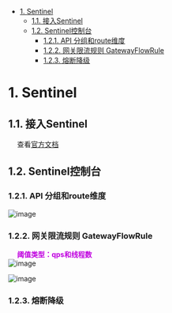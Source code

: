 
<!-- TOC -->

- [1. Sentinel](#1-sentinel)
    - [1.1. 接入Sentinel](#11-接入sentinel)
    - [1.2. Sentinel控制台](#12-sentinel控制台)
        - [1.2.1. API 分组和route维度](#121-api-分组和route维度)
        - [1.2.2. 网关限流规则 GatewayFlowRule](#122-网关限流规则-gatewayflowrule)
        - [1.2.3. 熔断降级](#123-熔断降级)

<!-- /TOC -->

# 1. Sentinel
<!-- 
什么是Sentinel?它能做什么
https://blog.csdn.net/u012190514/article/details/81383698
很好？Sentinel 夺命连环 17 问
https://mp.weixin.qq.com/s/JBX3M-LrNwCoGl4Xzcg18Q
-->

## 1.1. 接入Sentinel
<!-- 
全局配置
异常处理 https://mp.weixin.qq.com/s?__biz=MzkwNzI0MzQ2NQ==&mid=2247489058&idx=3&sn=2a9abd84a257e49869689079bccfa733&source=41#wechat_redirect
-->
&emsp; 查看[官方文档](https://github.com/alibaba/spring-cloud-alibaba/wiki/Sentinel)  

## 1.2. Sentinel控制台
<!-- 
https://mp.weixin.qq.com/s/YRfDFeIcoFlIl5kE7A9Y0Q
-->
### 1.2.1. API 分组和route维度
![image](https://gitee.com/wt1814/pic-host/raw/master/images/microService/problems/problem-57.png)  


### 1.2.2. 网关限流规则 GatewayFlowRule
&emsp; **<font color = "clime">阈值类型：qps和线程数</font>**  
![image](https://gitee.com/wt1814/pic-host/raw/master/images/microService/problems/problem-58.png)  

![image](https://gitee.com/wt1814/pic-host/raw/master/images/microService/problems/problem-59.png)  



### 1.2.3. 熔断降级

